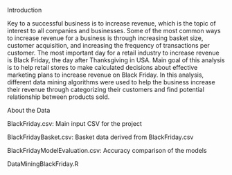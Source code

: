 Introduction

Key to a successful business is to increase revenue, which is the topic of interest to all companies and businesses.  Some of the most common ways to increase revenue for a business is through increasing basket size, customer acquisition, and increasing the frequency of transactions per customer. The most important day for a retail industry to increase revenue is Black Friday, the day after Thanksgiving in USA. Main goal of this analysis is to help retail stores to make calculated decisions about effective marketing plans to increase revenue on Black Friday. In this analysis, different data mining algorithms were used to help the business increase their revenue through categorizing their customers and find potential relationship between products sold.

About the Data

BlackFriday.csv: Main input CSV for the project 

BlackFridayBasket.csv: Basket data derived from BlackFriday.csv

BlackFridayModelEvaluation.csv: Accuracy comparison of the models

DataMiningBlackFriday.R

